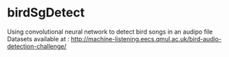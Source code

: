 # birdSgDetect
Using convolutional neural network to detect bird songs in an audipo file
Datasets available at : http://machine-listening.eecs.qmul.ac.uk/bird-audio-detection-challenge/
